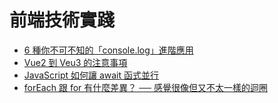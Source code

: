 # 前端技術實踐

- [6 種你不可不知的「console.log」進階應用](6種你不可不知的「console.log」進階應用/README.md)
- [Vue2 到 Veu3 的注意事項](Vue2到Veu3的注意事項/README.md)
- [JavaScript 如何讓 await 函式並行](如何讓async和await同時發出多個request/README.md)
- [forEach 跟 for 有什麼差異？ ── 感覺很像但又不太一樣的迴圈](別在FOREACH裡面使用await/README.md)